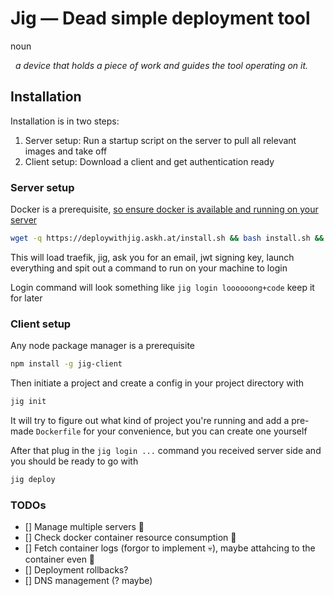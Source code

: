 # Jig — Dead simple deployment tool

noun

&nbsp; _a device that holds a piece of work and guides the tool operating on it._

## Installation

Installation is in two steps:

1. Server setup: Run a startup script on the server to pull all relevant images and take off
2. Client setup: Download a client and get authentication ready

### Server setup

Docker is a prerequisite, [so ensure docker is available and running on your server](https://docs.docker.com/engine/install/)

```bash
wget -q https://deploywithjig.askh.at/install.sh && bash install.sh && rm install.sh
```

This will load traefik, jig, ask you for an email, jwt signing key, launch everything and spit out a command to run on your machine to login

Login command will look something like `jig login loooooong+code` keep it for later

### Client setup

Any node package manager is a prerequisite

```bash
npm install -g jig-client
```

Then initiate a project and create a config in your project directory with

```bash
jig init
```

It will try to figure out what kind of project you're running and add a pre-made `Dockerfile` for your convenience, but you can create one yourself

After that plug in the `jig login ...` command you received server side and you should be ready to go with

```bash
jig deploy
```

### TODOs

- [] Manage multiple servers 🌿
- [] Check docker container resource consumption 💸
- [] Fetch container logs (forgor to implement 💀), maybe attahcing to the container even 🤔
- [] Deployment rollbacks?
- [] DNS management (? maybe)
